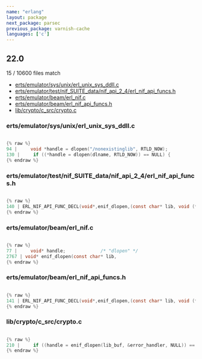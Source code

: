 ```yaml
---
name: "erlang"
layout: package
next_package: parsec
previous_package: varnish-cache
languages: ['c']
---
```

## 22.0
15 / 10600 files match

 - [erts/emulator/sys/unix/erl_unix_sys_ddll.c](#ertsemulatorsysunixerl_unix_sys_ddllc)
 - [erts/emulator/test/nif_SUITE_data/nif_api_2_4/erl_nif_api_funcs.h](#ertsemulatortestnif_suite_datanif_api_2_4erl_nif_api_funcsh)
 - [erts/emulator/beam/erl_nif.c](#ertsemulatorbeamerl_nifc)
 - [erts/emulator/beam/erl_nif_api_funcs.h](#ertsemulatorbeamerl_nif_api_funcsh)
 - [lib/crypto/c_src/crypto.c](#libcryptoc_srccryptoc)

### erts/emulator/sys/unix/erl_unix_sys_ddll.c

```c

{% raw %}
94 |     void *handle = dlopen("/nonexistinglib", RTLD_NOW);
130 |     if ((*handle = dlopen(dlname, RTLD_NOW)) == NULL) {
{% endraw %}

```
### erts/emulator/test/nif_SUITE_data/nif_api_2_4/erl_nif_api_funcs.h

```c

{% raw %}
140 | ERL_NIF_API_FUNC_DECL(void*,enif_dlopen,(const char* lib, void (*err_handler)(void*,const char*), void* err_arg));
{% endraw %}

```
### erts/emulator/beam/erl_nif.c

```c

{% raw %}
77 |     void* handle;             /* "dlopen" */
2767 | void* enif_dlopen(const char* lib,
{% endraw %}

```
### erts/emulator/beam/erl_nif_api_funcs.h

```c

{% raw %}
141 | ERL_NIF_API_FUNC_DECL(void*,enif_dlopen,(const char* lib, void (*err_handler)(void*,const char*), void* err_arg));
{% endraw %}

```
### lib/crypto/c_src/crypto.c

```c

{% raw %}
210 |     if ((handle = enif_dlopen(lib_buf, &error_handler, NULL)) == NULL)
{% endraw %}

```